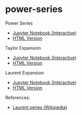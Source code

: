 # power-series
Power Series
- [Jupyter Notebook (Interactive)](https://github.com/easai/power-series/blob/main/power-series.ipynb)
- [HTML Version](https://easai.github.io/power-series/power-series.html)

Taylor Expansion
- [Jupyter Notebook (Interactive)](https://github.com/easai/power-series/blob/main/taylor.ipynb)
- [HTML Version](https://easai.github.io/power-series/taylor.html)

Laurent Expansion
- [Jupyter Notebook (Interactive)](https://github.com/easai/power-series/blob/main/laurent.ipynb)
- [HTML Version](https://easai.github.io/power-series/laurent.html)

References:
- [Laurent series (Wikipedia)](https://en.wikipedia.org/wiki/Laurent_series)